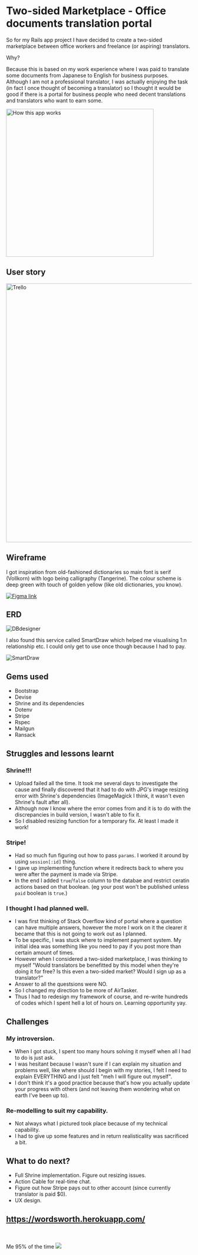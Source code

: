 # Two-sided Marketplace - Office documents translation portal

So for my Rails app project I have decided to create a two-sided marketplace between office workers and freelance (or aspiring) translators.


Why?

Because this is based on my work experience where I was paid to translate some documents from Japanese to English for business purposes. 
Although I am not a professional translator, I was actually enjoying the task (in fact I once thought of becoming a translator) so I thought it would be good if there is a portal for business people who need decent translations and translators who want to earn some.

<img src="https://github.com/okichan/wordsworth/blob/master/app/assets/images/flow.png" alt="How this app works" width=400 />

## User story

<a href="https://trello.com/b/taAJv1hw"><img src="https://github.com/okichan/wordsworth/blob/master/app/assets/images/userstory.PNG" alt="Trello" width=700 /></a>


## Wireframe
I got inspiration from old-fashioned dictionaries so main font is serif (Vollkorn) with logo being calligraphy (Tangerine).
The colour scheme is deep green with touch of golden yellow (like old dictionaries, you know).  

[![Figma link](https://github.com/okichan/wordsworth/blob/master/app/assets/images/figma.PNG "Figma")](https://www.figma.com/file/DOENyU8PeCqCaMp0RDLROemX/Wordsworth)


## ERD

![DBdesigner](app/assets/images/erd.png "DBdesigner")

I also found this service called SmartDraw which helped me visualising 1:n relationship etc.
I could only get to use once though because I had to pay.

![SmartDraw](app/assets/images/erd2.PNG "SmartDraw")

## Gems used
- Bootstrap
- Devise
- Shrine and its dependencies
- Dotenv
- Stripe
- Rspec
- Mailgun
- Ransack

## Struggles and lessons learnt
### Shrine!!! 
- Upload failed all the time. It took me several days to investigate the cause and finally discovered that it had to do with JPG's image resizing error with Shrine's dependencies (ImageMagick I think, it wasn't even Shrine's fault after all).
- Although now I know where the error comes from and it is to do with the discrepancies in build version, I wasn't able to fix it.
- So I disabled resizing function for a temporary fix. At least I made it work!

### Stripe!
- Had so much fun figuring out how to pass `params`. I worked it around by using `session[:id]` thing.
- I gave up implementing function where it redirects back to where you were after the payment is made via Stripe.
- In the end I added `true`/`false` column to the databae and restrict ceratin actions based on that boolean. (eg your post won't be published unless `paid` boolean is `true`.) 

### I thought I had planned well.
- I was first thinking of Stack Overflow kind of portal where a question can have multiple answers, however the more I work on it the clearer it became that this is not going to work out as I planned.
- To be specific, I was stuck where to implement payment system. My initial idea was something like you need to pay if you post more than certain amount of times.
- However when I considered a two-sided marketplace, I was thinking to myself "Would translators be benefitted by this model when they're doing it for free? Is this even a two-sided market? Would I sign up as a translator?"
- Answer to all the questsions were NO. 
- So I changed my direction to be more of AirTasker.
- Thus I had to redesign my framework of course, and re-write hundreds of codes which I spent hell a lot of hours on. Learning opportunity yay.


## Challenges
### My introversion.
- When I got stuck, I spent too many hours solving it myself when all I had to do is just ask.
- I was hesitant because I wasn't sure if I can explain my situation and problems well, like where should I begin with my stories, I felt I need to explain EVERYTHING and I just felt "meh I will figure out myself".
- I don't think it's a good practice because that's how you actually update your progress with others (and not leaving them wondering what on earth I've been up to).


### Re-modelling to suit my capability.
- Not always what I pictured took place because of my technical capability.
- I had to give up some features and in return realisticality was sacrificed a bit.


## What to do next?
- Full Shrine implementation. Figure out resizing issues.
- Action Cable for real-time chat.
- Figure out how Stripe pays out to other account (since currently translator is paid $0).
- UX design.


## https://wordsworth.herokuapp.com/
 <br />
  <br />
Me 95% of the time
<img src="app/assets/images/new_error.jpg" />
